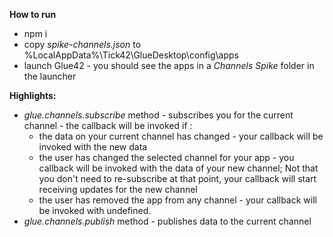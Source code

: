 **How to run**
* npm i
* copy *spike-channels.json* to %LocalAppData%\Tick42\GlueDesktop\config\apps 
* launch Glue42 - you should see the apps in a *Channels Spike* folder in the launcher

**Highlights:**
*  _glue.channels.subscribe_  method - subscribes you for the current channel - the callback will be invoked if :
    * the data on your current channel has changed - your callback will be invoked with the new data
    * the user has changed the selected channel for your app - you callback will be invoked with the data of your new channel; Not that you don't need to re-subscribe at that point, your callback will start receiving updates for the new channel
    * the user has removed the app from any channel - your callback will be invoked with undefined.
* _glue.channels.publish_ method - publishes data to the current channel
